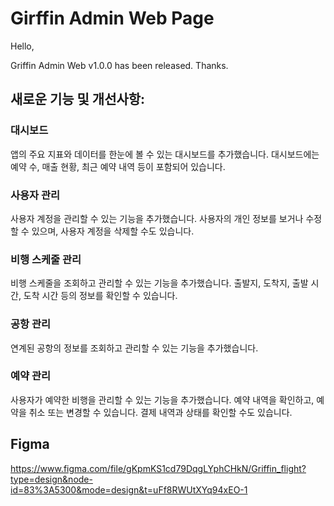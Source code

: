 # Girffin Admin Web Page

Hello,

Griffin Admin Web v1.0.0 has been released.
Thanks.

## 새로운 기능 및 개선사항:

### 대시보드
앱의 주요 지표와 데이터를 한눈에 볼 수 있는 대시보드를 추가했습니다.
대시보드에는 예약 수, 매출 현황, 최근 예약 내역 등이 포함되어 있습니다.

### 사용자 관리
사용자 계정을 관리할 수 있는 기능을 추가했습니다.
사용자의 개인 정보를 보거나 수정할 수 있으며, 사용자 계정을 삭제할 수도 있습니다.

### 비행 스케줄 관리
비행 스케줄을 조회하고 관리할 수 있는 기능을 추가했습니다.
출발지, 도착지, 출발 시간, 도착 시간 등의 정보를 확인할 수 있습니다.

### 공항 관리
연계된 공항의 정보를 조회하고 관리할 수 있는 기능을 추가했습니다.

### 예약 관리
사용자가 예약한 비행을 관리할 수 있는 기능을 추가했습니다.
예약 내역을 확인하고, 예약을 취소 또는 변경할 수 있습니다.
결제 내역과 상태를 확인할 수도 있습니다.


## Figma
https://www.figma.com/file/gKpmKS1cd79DqgLYphCHkN/Griffin_flight?type=design&node-id=83%3A5300&mode=design&t=uFf8RWUtXYq94xEO-1
